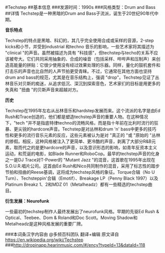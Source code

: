 #Techstep
##基本信息
###发源时间：1990s
###风格类型：Drum and Bass
##详情
Techstep是一种黑暗的Drum and Bass子流派，诞生于20世纪90年代中期。



**音乐特点**

Techstep的特点是黑暗、科幻的，其几乎完全使用合成或采样的音源，2-step kicks和小节，并受到industrial 和techno
音乐的影响，一些艺术家将其描述为 "clinical "的声音。虽然被描述为具有
"科技感"，但techstep与techo的关系不应该被夸大。它们共同采用抽象的、合成的噪音（包括采样、哔哔声和压制声）来创造高能量的拼贴：它很少使用没有经过效果处理的乐器。同样，量化的鼓机套件和打击乐的声音也比自然的人声节拍更受青睐。不过，它通常在其他方面也坚持drum
and bass的规范，尤其是在音乐结构上，强调
"drop"。Techstep见证了丛林音乐对贝斯的痴迷，从追求低沉、深沉到探索音色，艺术家们的目标是用更多的失真和 "扭曲 "的贝斯声音来超越对方。



**历史**

Techstep在1995年左右从丛林音乐和hardstep发展而来。这个流派的名字是由Ed
Rush和Trace创造的，他们都是塑造techstep声音的重要人物。在这种情况下，"tech
"并不是指底特律techno的流畅风格，而是指十年前在比利时流行的狂暴、更尖锐的hardcore声音。Techstep是对丛林和drum 'n'
bass中更多的技巧性和更多的流行音乐元素的反应，这些元素被认为是对 "真正的 "或 "原始的
"丛林的掺假。相反，这种风格被注入了更简单、更冷酷的声音，剥离了大部分R&B元素，取而代之的是更hardcore的声音，以及意识形态的影响，如青年反资本主义运动，和荒诞的电影，如Blade
Runner和RoboCop。最早的techstep声音的化身之一是DJ Trace对T-Power的 "Mutant Jazz
"的混音，这首歌在1995年出现在S.O.U.R.唱片公司。这首由Ed
Rush和Nico共同制作的混音，采用了标志性的踏步节拍和扭曲的Reese基调，这将成为techstep风格的象征。Torque合辑（No U
Turn）、Techsteppin'合辑（Emotif）、Breakage LP（Penny Black 1997）以及Platinum Breakz
1、2和MDZ 01（Metalheadz）都有一些精选的techstep曲目。



**衍生发展：Neurofunk**

一些最初的techstep制作人最终发展出了neurofunk风格。早期的先驱Ed Rush & Optical、Teebee、Dom &
Roland和Doc Scott。Moving Shadow和Metalheadz是这种风格发展的重要厂牌。

###本词条汉字内容由 @多频百科团队 翻译+编辑
原文译自  https://en.wikipedia.org/wiki/Techstep
###http://dropinapp.hearinmusic.com/#/ency?typeId=13&dataId=118
